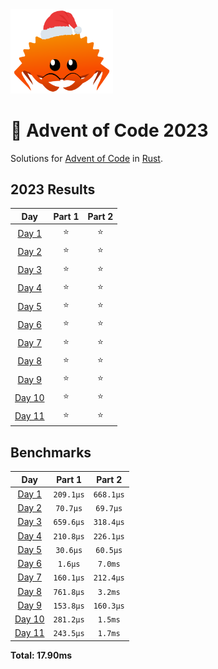 <img src="./.assets/christmas_ferris.png" width="164">

# 🎄 Advent of Code 2023

Solutions for [Advent of Code](https://adventofcode.com/) in [Rust](https://www.rust-lang.org/).

<!--- advent_readme_stars table --->
## 2023 Results

| Day | Part 1 | Part 2 |
| :---: | :---: | :---: |
| [Day 1](https://adventofcode.com/2023/day/1) | ⭐ | ⭐ |
| [Day 2](https://adventofcode.com/2023/day/2) | ⭐ | ⭐ |
| [Day 3](https://adventofcode.com/2023/day/3) | ⭐ | ⭐ |
| [Day 4](https://adventofcode.com/2023/day/4) | ⭐ | ⭐ |
| [Day 5](https://adventofcode.com/2023/day/5) | ⭐ | ⭐ |
| [Day 6](https://adventofcode.com/2023/day/6) | ⭐ | ⭐ |
| [Day 7](https://adventofcode.com/2023/day/7) | ⭐ | ⭐ |
| [Day 8](https://adventofcode.com/2023/day/8) | ⭐ | ⭐ |
| [Day 9](https://adventofcode.com/2023/day/9) | ⭐ | ⭐ |
| [Day 10](https://adventofcode.com/2023/day/10) | ⭐ | ⭐ |
| [Day 11](https://adventofcode.com/2023/day/11) | ⭐ | ⭐ |
<!--- advent_readme_stars table --->

<!--- benchmarking table --->
## Benchmarks

| Day | Part 1 | Part 2 |
| :---: | :---: | :---:  |
| [Day 1](./src/bin/01.rs) | `209.1µs` | `668.1µs` |
| [Day 2](./src/bin/02.rs) | `70.7µs` | `69.7µs` |
| [Day 3](./src/bin/03.rs) | `659.6µs` | `318.4µs` |
| [Day 4](./src/bin/04.rs) | `210.8µs` | `226.1µs` |
| [Day 5](./src/bin/05.rs) | `30.6µs` | `60.5µs` |
| [Day 6](./src/bin/06.rs) | `1.6µs` | `7.0ms` |
| [Day 7](./src/bin/07.rs) | `160.1µs` | `212.4µs` |
| [Day 8](./src/bin/08.rs) | `761.8µs` | `3.2ms` |
| [Day 9](./src/bin/09.rs) | `153.8µs` | `160.3µs` |
| [Day 10](./src/bin/10.rs) | `281.2µs` | `1.5ms` |
| [Day 11](./src/bin/11.rs) | `243.5µs` | `1.7ms` |

**Total: 17.90ms**
<!--- benchmarking table --->
